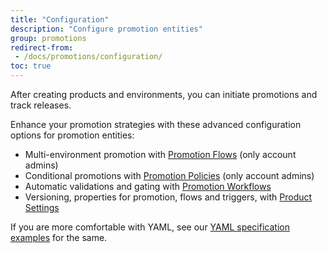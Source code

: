 ```yaml
---
title: "Configuration"
description: "Configure promotion entities"
group: promotions
redirect-from: 
 - /docs/promotions/configuration/
toc: true
---
```


After creating products and environments, you can initiate promotions and track releases. 

Enhance your promotion strategies with these advanced configuration options for promotion entities:
* Multi-environment promotion with [Promotion Flows]({{site.baseurl}}/docs/promotions/entities/promotion-flow/) (only account admins)
* Conditional promotions with [Promotion Policies]({{site.baseurl}}/docs/promotions/entities/promotion-policy/) (only account admins)
* Automatic validations and gating with [Promotion Workflows]({{site.baseurl}}/docs/promotions/entities/promotion-workflow/)
* Versioning, properties for promotion, flows and triggers, with [Product Settings]({{site.baseurl}}/docs/promotions/entities/product-promotion-props/)

If you are more comfortable with YAML, see our [YAML specification examples]({{site.baseurl}}/docs/promotions/entities/yaml/) for the same.
